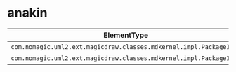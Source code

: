 # anakin

| ElementType | Naming | Comment |
| ----------- | ------- | ------------- |
| `com.nomagic.uml2.ext.magicdraw.classes.mdkernel.impl.PackageImpl` | permission |  |
| `com.nomagic.uml2.ext.magicdraw.classes.mdkernel.impl.PackageImpl` | business |  |

